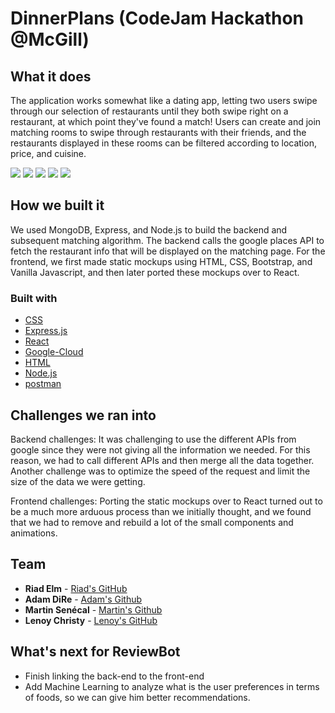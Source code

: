 # DinnerPlans (CodeJam Hackathon @McGill)


## What it does
The application works somewhat like a dating app, letting two users swipe through our selection of restaurants until they both swipe right on a restaurant, at which point they've found a match! Users can create and join matching rooms to swipe through restaurants with their friends, and the restaurants displayed in these rooms can be filtered according to location, price, and cuisine.

<img src="./utils/screenshots/landing.png">
<img src="./utils/screenshots/create_room.png">
<img src="./utils/screenshots/join_room.png">
<img src="./utils/screenshots/details_page.png">
<img src="./utils/screenshots/match_page.png">

## How we built it
We used MongoDB, Express, and Node.js to build the backend and subsequent matching algorithm. The backend calls the google places API to fetch the restaurant info that will be displayed on the matching page. For the frontend, we first made static mockups using HTML, CSS, Bootstrap, and Vanilla Javascript, and then later ported these mockups over to React.

### Built with
* [CSS](https://www.w3schools.com/css/) 
* [Express.js](https://expressjs.com/) 
* [React](https://reactjs.org/) 
* [Google-Cloud](https://cloud.google.com/) 
* [HTML](https://www.w3schools.com/html/) 
* [Node.js](https://nodejs.org/en/) 
* [postman](https://www.postman.com/) 

## Challenges we ran into
Backend challenges: It was challenging to use the different APIs from google since they were not giving all the information we needed. For this reason, we had to call different APIs and then merge all the data together. Another challenge was to optimize the speed of the request and limit the size of the data we were getting.

Frontend challenges: Porting the static mockups over to React turned out to be a much more arduous process than we initially thought, and we found that we had to remove and rebuild a lot of the small components and animations.

## Team

* **Riad Elm** - [Riad's GitHub](https://github.com/riadelm)
* **Adam DiRe** - [Adam's Github](https://github.com/AdamMigliore)
* **Martin Senécal** - [Martin's Github](https://github.com/martinsenecal)
* **Lenoy Christy** - [Lenoy's GitHub](https://github.com/lechristy25)

## What's next for ReviewBot
* Finish linking the back-end to the front-end 
* Add Machine Learning to analyze what is the user preferences in terms of foods, so we can give him better recommendations.

